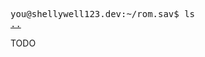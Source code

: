 <pre>
you@shellywell123.dev:~/rom.sav$ ls
<a href="https://shellywell123.dev/tree/games/index.html">..</a>
</pre>
TODO
